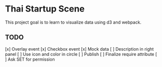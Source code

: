# Thai Startup Scene
This project goal is to learn to visualize data using d3 and webpack.

## TODO
[x] Overlay event
[x] Checkbox event
[x] Mock data
[ ] Description in right panel
[ ] Use icon and color in circle
[ ] Publish
[ ] Finalize require attribute
[ ] Ask SET for permission
